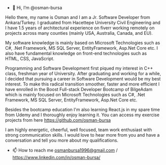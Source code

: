 - 👋 Hi, I’m @osman-bursa

<!---
osman-bursa/osman-bursa is a ✨ special ✨ repository because its `README.md` (this file) appears on your GitHub profile.
You can click the Preview link to take a look at your changes.
--->

Hello there, my name is Osman and I am a Jr. Software Developer from Ankara/Turkey. I graduated from Hacettepe University Civil Engineering and I have 1.5 years of architectural experience on fiverr working remotely on projects across many counties (mainly USA, Australia, Canada, and EU).

My software knowledge is mainly based on Microsoft Technologies such as C#, .Net Framework, MS SQL Server, EntityFramework, Asp.Net Core etc. 
I also have fundamental knowledge on front-end technologies such as HTML, CSS, JavaScript.

Programming and Software Development first piqued my interest in C++ class, freshman year of University. After graduating and working for a while, I decided that pursuing a career in Software Development would be my best interest. To make this radical transition smoother, faster and more efficient I have enrolled in the Boost Full-stack Developer Bootcamp of BilgeAdam which is mainly focused on Microsoft Technologies such as C#, .Net Framework, MS SQL Server, EntityFramework, Asp.Net Core etc.

Besides the bootcamp education I'm also learning React.js in my spare time from Udemy and I thoroughly enjoy learning it. You can access my exercise projects from here 
https://github.com/osman-bursa

I am highly energetic, cheerful, well focused, team work enthusiast with strong communication skills. I would love to hear more from you and have a conversation and tell you more about my qualifications. 

- 📫 How to reach me osmanbursa1996@gmail.com / https://www.linkedin.com/in/osman-bursa/
